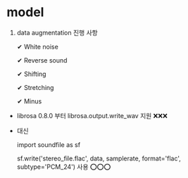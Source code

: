 # model
1. data augmentation 진행 사항

   ✔ White noise
   
   ✔ Reverse sound
   
    ✔ Shifting
    
    ✔ Stretching
    
    ✔ Minus 
    
    
* librosa 0.8.0 부터 librosa.output.write_wav 지원 ❌❌❌

* 대신

  import soundfile as sf
  
  sf.write('stereo_file.flac', data, samplerate, format='flac', subtype='PCM_24') 사용 ⭕⭕⭕
